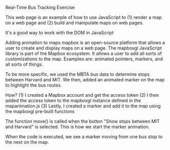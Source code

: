 Real-Time Bus Tracking Exercise

This web page is an example of how to use JavaScript to 
(1) render a map on a web page and (2) build and manipulate 
maps on web pages.  

It's a good way to work with the DOM in JavaScript

Adding animation to maps mapbox is an open-source platform 
that allows a user to create and display maps on a web page. 
The mapboxgl JavaScript library is part of the Mapbox ecosystem. 
It allows a user to add all sorts of customizations to the map.
Examples are: animated pointers, markers, and all sorts of things.

To be more specific, we used the MBTA bus data to determine stops between Harvard and MIT. We then, added an animated marker on the map to 
highlight the bus routes. 

How?
(1) I created a Mapbox account and get the access token 
(2) I then added the access token to the mapboxgl instance
 defined in the mapanimation.js
(3) Lastly, I created a marker and add it to the map using the 
mapboxgl pre-built functions
 
 The function move() is called when the button 
 "Show stops between MIT and Harvard" is selected. 
 This is how we start the marker animation. 
 
 When the code is executed, we see a marker moving from one bus stop to 
 the next on the map. 
 
